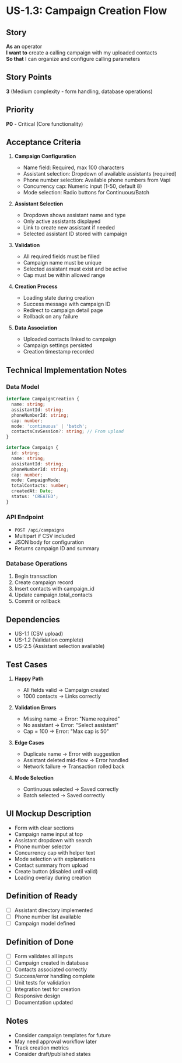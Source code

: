 # US-1.3: Campaign Creation Flow

## Story
**As an** operator  
**I want to** create a calling campaign with my uploaded contacts  
**So that** I can organize and configure calling parameters

## Story Points
**3** (Medium complexity - form handling, database operations)

## Priority
**P0** - Critical (Core functionality)

## Acceptance Criteria
1. **Campaign Configuration**
   - Name field: Required, max 100 characters
   - Assistant selection: Dropdown of available assistants (required)
   - Phone number selection: Available phone numbers from Vapi
   - Concurrency cap: Numeric input (1-50, default 8)
   - Mode selection: Radio buttons for Continuous/Batch

2. **Assistant Selection**
   - Dropdown shows assistant name and type
   - Only active assistants displayed
   - Link to create new assistant if needed
   - Selected assistant ID stored with campaign

3. **Validation**
   - All required fields must be filled
   - Campaign name must be unique
   - Selected assistant must exist and be active
   - Cap must be within allowed range

4. **Creation Process**
   - Loading state during creation
   - Success message with campaign ID
   - Redirect to campaign detail page
   - Rollback on any failure

5. **Data Association**
   - Uploaded contacts linked to campaign
   - Campaign settings persisted
   - Creation timestamp recorded

## Technical Implementation Notes

### Data Model
```typescript
interface CampaignCreation {
  name: string;
  assistantId: string;
  phoneNumberId: string;
  cap: number;
  mode: 'continuous' | 'batch';
  contactsCsvSession?: string; // From upload
}

interface Campaign {
  id: string;
  name: string;
  assistantId: string;
  phoneNumberId: string;
  cap: number;
  mode: CampaignMode;
  totalContacts: number;
  createdAt: Date;
  status: 'CREATED';
}
```

### API Endpoint
- `POST /api/campaigns`
- Multipart if CSV included
- JSON body for configuration
- Returns campaign ID and summary

### Database Operations
1. Begin transaction
2. Create campaign record
3. Insert contacts with campaign_id
4. Update campaign.total_contacts
5. Commit or rollback

## Dependencies
- US-1.1 (CSV upload)
- US-1.2 (Validation complete)
- US-2.5 (Assistant selection available)

## Test Cases
1. **Happy Path**
   - All fields valid → Campaign created
   - 1000 contacts → Links correctly

2. **Validation Errors**
   - Missing name → Error: "Name required"
   - No assistant → Error: "Select assistant"
   - Cap = 100 → Error: "Max cap is 50"

3. **Edge Cases**
   - Duplicate name → Error with suggestion
   - Assistant deleted mid-flow → Error handled
   - Network failure → Transaction rolled back

4. **Mode Selection**
   - Continuous selected → Saved correctly
   - Batch selected → Saved correctly

## UI Mockup Description
- Form with clear sections
- Campaign name input at top
- Assistant dropdown with search
- Phone number selector
- Concurrency cap with helper text
- Mode selection with explanations
- Contact summary from upload
- Create button (disabled until valid)
- Loading overlay during creation

## Definition of Ready
- [ ] Assistant directory implemented
- [ ] Phone number list available
- [ ] Campaign model defined

## Definition of Done
- [ ] Form validates all inputs
- [ ] Campaign created in database
- [ ] Contacts associated correctly
- [ ] Success/error handling complete
- [ ] Unit tests for validation
- [ ] Integration test for creation
- [ ] Responsive design
- [ ] Documentation updated

## Notes
- Consider campaign templates for future
- May need approval workflow later
- Track creation metrics
- Consider draft/published states